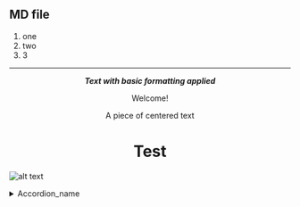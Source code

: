 ## MD file 

1. one
1. two
1. 3

----
***<p style="text-align: center;">Text with basic formatting applied</p>***
<center>Welcome!</center>
<p style="text-align: center;">A piece of centered text</p>

<h1 style="text-align: center;">Test</h1>

![alt text](https://markdown.land/wp-content/uploads/2021/06/markdown-512px.png "Our logo")


<details>
    <summary>Accordion_name</summary>
    <p>Accordion_content</p>
    </details>
    
    

